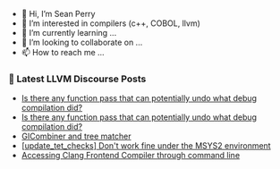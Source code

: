 - 👋 Hi, I’m Sean Perry
- 👀 I’m interested in compilers (c++, COBOL, llvm)
- 🌱 I’m currently learning ...
- 💞️ I’m looking to collaborate on ...
- 📫 How to reach me ...

<!---
s66perry/s66perry is a ✨ special ✨ repository because its `README.md` (this file) appears on your GitHub profile.
You can click the Preview link to take a look at your changes.
--->
### 📕 Latest LLVM Discourse Posts

<!-- DISCOURSE-LLVM:START -->
- [Is there any function pass that can potentially undo what debug compilation did?](https://discourse.llvm.org/t/is-there-any-function-pass-that-can-potentially-undo-what-debug-compilation-did/65066#post_2)
- [Is there any function pass that can potentially undo what debug compilation did?](https://discourse.llvm.org/t/is-there-any-function-pass-that-can-potentially-undo-what-debug-compilation-did/65066#post_1)
- [GICombiner and tree matcher](https://discourse.llvm.org/t/gicombiner-and-tree-matcher/65014#post_3)
- [[update_tet_checks] Don&#39;t work fine under the MSYS2 environment](https://discourse.llvm.org/t/update-tet-checks-dont-work-fine-under-the-msys2-environment/64916#post_2)
- [Accessing Clang Frontend Compiler through command line](https://discourse.llvm.org/t/accessing-clang-frontend-compiler-through-command-line/65054#post_3)
<!-- DISCOURSE-LLVM:END -->
